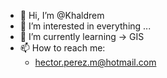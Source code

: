 - 👋 Hi, I’m @Khaldrem
- 👀 I’m interested in everything ...
- 🌱 I’m currently learning -> GIS
- 📫 How to reach me:
  - hector.perez.m@hotmail.com

<!---
Khaldrem/Khaldrem is a ✨ special ✨ repository because its `README.md` (this file) appears on your GitHub profile.
You can click the Preview link to take a look at your changes.
--->
